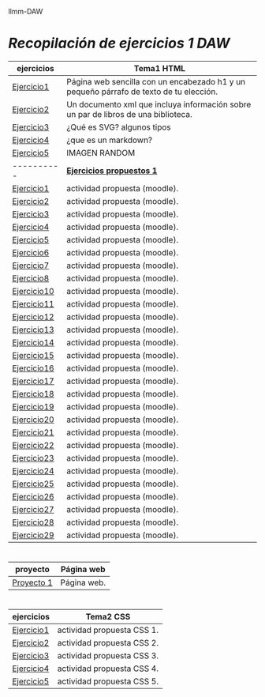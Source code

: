 llmm-DAW
# ***Recopilación de ejercicios 1 DAW***
ejercicios | Tema1 HTML
----------|------------
[Ejercicio1](Tema1/act1lm.html)|  Página web sencilla con un encabezado h1 y un pequeño párrafo de texto de tu elección.
[Ejercicio2](Tema1/act2lm.xml)|  Un documento xml que incluya información sobre un par de libros de una biblioteca.
[Ejercicio3](Tema1/svd.html)| ¿Qué es SVG? algunos tipos
[Ejercicio4](Tema1/act4lm.html)| ¿que es un markdown?
[Ejercicio5](IMG/capi.jpg)|IMAGEN RANDOM 
----------| <u>**Ejercicios propuestos 1**</u>
[Ejercicio1](Tema1/act1lm2.html)|  actividad propuesta (moodle).
[Ejercicio2](Tema1/act2lm2.html)|  actividad propuesta (moodle).
[Ejercicio3](Tema1/act3lm2.html)| actividad propuesta (moodle).
[Ejercicio4](Tema1/act4lm2.html)| actividad propuesta (moodle).
[Ejercicio5](Tema1/act5lm2.html)|  actividad propuesta (moodle).
[Ejercicio6](Tema1/act6lm2.html)|  actividad propuesta (moodle).
[Ejercicio7](Tema1/act7lm2.html)|  actividad propuesta (moodle).
[Ejercicio8](Tema1/ejercicio8)|  actividad propuesta (moodle).
[Ejercicio10](Tema1/act10lm2.html)|  actividad propuesta (moodle).
[Ejercicio11](Tema1/act11lm2.html)|  actividad propuesta (moodle).
[Ejercicio12](Tema1/act12lm2.html)|  actividad propuesta (moodle).
[Ejercicio13](Tema1/act13lm2.html)|  actividad propuesta (moodle).
[Ejercicio14](Tema1/act14lm2.html)|  actividad propuesta (moodle).
[Ejercicio15](Tema1/act15lm2.html)|  actividad propuesta (moodle).
[Ejercicio16](Tema1/act16lm2.html)|  actividad propuesta (moodle).
[Ejercicio17](Tema1/ejercicio17)|  actividad propuesta (moodle).
[Ejercicio18](Tema1/ejercicio18)|  actividad propuesta (moodle).
[Ejercicio19](Tema1/ejercicio19)|  actividad propuesta (moodle).
[Ejercicio20](Tema1/ejercicio20)|  actividad propuesta (moodle).
[Ejercicio21](Tema1/ejercicio21)|  actividad propuesta (moodle).
[Ejercicio22](Tema1/ejercicio22)|  actividad propuesta (moodle).
[Ejercicio23](Tema1/ejercicio23)|  actividad propuesta (moodle).
[Ejercicio24](Tema1/act24lm2.html)|  actividad propuesta (moodle).
[Ejercicio25](Tema1/act25lm2.html)|  actividad propuesta (moodle).
[Ejercicio26](Tema1/ejercicio26)|  actividad propuesta (moodle).
[Ejercicio27](Tema1/ejercicio27)|  actividad propuesta (moodle).
[Ejercicio28](Tema1/ejercicio28)|  actividad propuesta (moodle).
[Ejercicio29](Tema1/ejercicio29)|  actividad propuesta (moodle).
#
proyecto | Página web
----------|------------
[Proyecto 1](https://javier-villegas1.github.io/JaviWeb.github.io/index.html)|  Página web.
#
ejercicios | Tema2 CSS
----------|------------
[Ejercicio1](Tema1/act1lm.html)|  actividad propuesta CSS 1.
[Ejercicio2](Tema1/act1lm.html)|  actividad propuesta CSS 2.
[Ejercicio3](Tema1/act1lm.html)|  actividad propuesta CSS 3.
[Ejercicio4](Tema1/act1lm.html)|  actividad propuesta CSS 4.
[Ejercicio5](Tema1/act1lm.html)|  actividad propuesta CSS 5.




